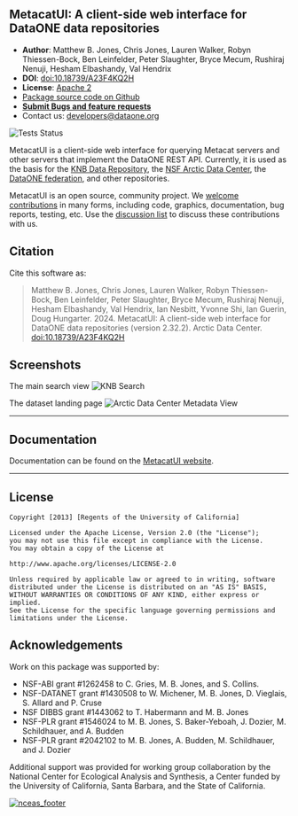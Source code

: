 ## MetacatUI: A client-side web interface for DataONE data repositories

- **Author**: Matthew B. Jones, Chris Jones, Lauren Walker, Robyn Thiessen-Bock, Ben Leinfelder, Peter Slaughter, Bryce Mecum, Rushiraj Nenuji, Hesham Elbashandy, Val Hendrix
- **DOI**: [doi:10.18739/A23F4KQ2H](https://doi.org/10.18739/A23F4KQ2H)
- **License**: [Apache 2](http://opensource.org/licenses/Apache-2.0)
- [Package source code on Github](https://github.com/NCEAS/metacatui)
- [**Submit Bugs and feature requests**](https://github.com/NCEAS/metacatui/issues/new/choose)
- Contact us: developers@dataone.org

![Tests Status](https://github.com/NCEAS/metacatui/actions/workflows/test.js.yml/badge.svg)

MetacatUI is a client-side web interface for querying Metacat servers and other servers that implement the DataONE REST API. Currently, it is used as the basis for the [KNB Data Repository](http://knb.ecoinformatics.org), the [NSF Arctic Data Center](https://arcticdata.io/catalog/), the [DataONE federation](https://search.dataone.org), and other repositories.

MetacatUI is an open source, community project. We [welcome contributions](https://github.com/NCEAS/metacatui/blob/main/CONTRIBUTING.md) in many forms, including code, graphics, documentation, bug reports, testing, etc. Use the [discussion list](https://github.com/NCEAS/metacatui/issues) to discuss these contributions with us.

## Citation

Cite this software as:

> Matthew B. Jones, Chris Jones, Lauren Walker, Robyn Thiessen-Bock, Ben Leinfelder, Peter Slaughter, Bryce Mecum, Rushiraj Nenuji, Hesham Elbashandy, Val Hendrix, Ian Nesbitt, Yvonne Shi, Ian Guerin, Doug Hungarter. 2024. MetacatUI: A client-side web interface for DataONE data repositories (version 2.32.2). Arctic Data Center. [doi:10.18739/A23F4KQ2H](https://doi.org/10.18739/A23F4KQ2H)

## Screenshots

The main search view
![KNB Search](https://raw.githubusercontent.com/NCEAS/metacatui/main/docs/screenshots/metacatui-knb-1200w.png)

The dataset landing page
![Arctic Data Center Metadata View](https://raw.githubusercontent.com/NCEAS/metacatui/main/docs/screenshots/metacatui-arctic-1200w.png)

---

## Documentation

Documentation can be found on the [MetacatUI website](https://nceas.github.io/metacatui).

---

## License

```
Copyright [2013] [Regents of the University of California]

Licensed under the Apache License, Version 2.0 (the "License");
you may not use this file except in compliance with the License.
You may obtain a copy of the License at

http://www.apache.org/licenses/LICENSE-2.0

Unless required by applicable law or agreed to in writing, software
distributed under the License is distributed on an "AS IS" BASIS,
WITHOUT WARRANTIES OR CONDITIONS OF ANY KIND, either express or implied.
See the License for the specific language governing permissions and
limitations under the License.
```

## Acknowledgements

Work on this package was supported by:

- NSF-ABI grant #1262458 to C. Gries, M. B. Jones, and S. Collins.
- NSF-DATANET grant #1430508 to W. Michener, M. B. Jones, D. Vieglais, S. Allard and P. Cruse
- NSF DIBBS grant #1443062 to T. Habermann and M. B. Jones
- NSF-PLR grant #1546024 to M. B. Jones, S. Baker-Yeboah, J. Dozier, M. Schildhauer, and A. Budden
- NSF-PLR grant #2042102 to M. B. Jones, A. Budden, M. Schildhauer, and J. Dozier

Additional support was provided for working group collaboration by the National Center for Ecological Analysis and Synthesis, a Center funded by the University of California, Santa Barbara, and the State of California.

[![nceas_footer](https://www.nceas.ucsb.edu/files/newLogo_0.png)](http://www.nceas.ucsb.edu)
